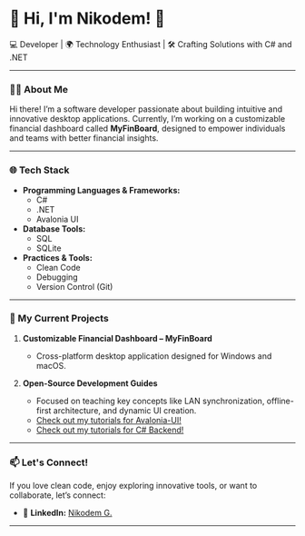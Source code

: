 # 🌟 Hi, I'm Nikodem! 🌟

💻 Developer | 🌍 Technology Enthusiast | 🛠 Crafting Solutions with C# and .NET

---

### 👨‍💻 About Me
Hi there! I’m a software developer passionate about building intuitive and innovative desktop applications. Currently, I’m working on a customizable financial dashboard called **MyFinBoard**, designed to empower individuals and teams with better financial insights.

---

### 🌐 Tech Stack  
- **Programming Languages & Frameworks:**  
  - C#  
  - .NET
  - Avalonia UI  
- **Database Tools:**  
  - SQL  
  - SQLite  
- **Practices & Tools:**  
  - Clean Code  
  - Debugging  
  - Version Control (Git)

---

### 🔗 My Current Projects
1. **Customizable Financial Dashboard – MyFinBoard**  
   - Cross-platform desktop application designed for Windows and macOS.  

2. **Open-Source Development Guides**  
   - Focused on teaching key concepts like LAN synchronization, offline-first architecture, and dynamic UI creation.  
   - [Check out my tutorials for Avalonia-UI!](https://github.com/NikCraftsApps/avalonia-ui-tutorials)
   - [Check out my tutorials for C# Backend!](https://github.com/NikCraftsApps/csharp-backend-tutorials)

---

### 📫 Let's Connect!  
If you love clean code, enjoy exploring innovative tools, or want to collaborate, let’s connect:

- 💼 **LinkedIn:** [Nikodem G.](https://www.linkedin.com/in/nikodem-grze%C5%9Bkowiak-85b55427a/)  

---
